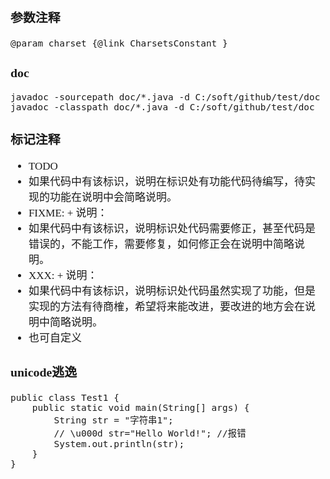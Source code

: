 <span  style="font-family: Simsun,serif; font-size: 17px; ">

### 参数注释

~~~
@param charset {@link CharsetsConstant }
~~~

### doc

~~~
javadoc -sourcepath doc/*.java -d C:/soft/github/test/doc
javadoc -classpath doc/*.java -d C:/soft/github/test/doc
~~~

### 标记注释

- TODO
- 如果代码中有该标识，说明在标识处有功能代码待编写，待实现的功能在说明中会简略说明。
- FIXME: + 说明：
- 如果代码中有该标识，说明标识处代码需要修正，甚至代码是错误的，不能工作，需要修复，如何修正会在说明中简略说明。
- XXX: + 说明：
- 如果代码中有该标识，说明标识处代码虽然实现了功能，但是实现的方法有待商榷，希望将来能改进，要改进的地方会在说明中简略说明。
- 也可自定义

### unicode逃逸

~~~
public class Test1 {
    public static void main(String[] args) {
        String str = "字符串1";
        // \u000d str="Hello World!"; //报错
        System.out.println(str);
    }
}
~~~

</span>